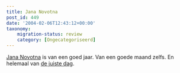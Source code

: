```yaml
---
title: Jana Novotna
post_id: 449
date: '2004-02-06T12:43:12+00:00'
taxonomy:
    migration-status: review
    category: [Ongecategoriseerd]
---
```

[Jana Novotna](http://groups.yahoo.com/group/jananovotnaclub/) is van een goed jaar. Van een goede maand zelfs. En helemaal van [de juiste dag](http://www.bastei.de/tag/10/10_02.htm).